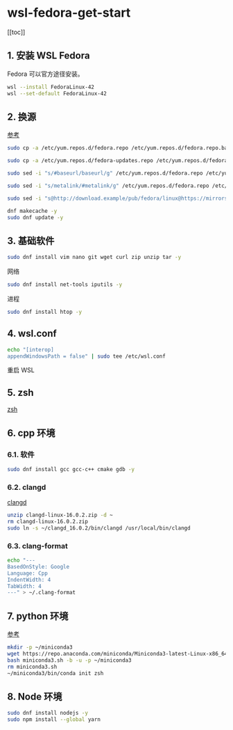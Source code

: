 # wsl-fedora-get-start

[[toc]]

## 1. 安装 WSL Fedora

Fedora 可以官方途径安装。

```sh
wsl --install FedoraLinux-42
wsl --set-default FedoraLinux-42
```

## 2. 换源

[参考](https://mirrors.huaweicloud.com/mirrorDetail/5ea14dee7c04483df02c7103)

```sh
sudo cp -a /etc/yum.repos.d/fedora.repo /etc/yum.repos.d/fedora.repo.backup

sudo cp -a /etc/yum.repos.d/fedora-updates.repo /etc/yum.repos.d/fedora-updates.repo.backup

sudo sed -i "s/#baseurl/baseurl/g" /etc/yum.repos.d/fedora.repo /etc/yum.repos.d/fedora-updates.repo

sudo sed -i "s/metalink/#metalink/g" /etc/yum.repos.d/fedora.repo /etc/yum.repos.d/fedora-updates.repo

sudo sed -i "s@http://download.example/pub/fedora/linux@https://mirrors.huaweicloud.com/fedora@g" /etc/yum.repos.d/fedora.repo /etc/yum.repos.d/fedora-updates.repo

dnf makecache -y
sudo dnf update -y
```

## 3. 基础软件

```sh
sudo dnf install vim nano git wget curl zip unzip tar -y
```

网络

```sh
sudo dnf install net-tools iputils -y
```

进程

```sh
sudo dnf install htop -y
```

## 4. wsl.conf

```sh
echo "[interop]
appendWindowsPath = false" | sudo tee /etc/wsl.conf
```

重启 WSL

## 5. zsh

[zsh](../../shell/settings.md#zsh)

## 6. cpp 环境

### 6.1. 软件

```sh
sudo dnf install gcc gcc-c++ cmake gdb -y
```

### 6.2. clangd

[clangd](https://github.com/clangd/clangd/releases)

```sh
unzip clangd-linux-16.0.2.zip -d ~
rm clangd-linux-16.0.2.zip
sudo ln -s ~/clangd_16.0.2/bin/clangd /usr/local/bin/clangd
```

### 6.3. clang-format

```sh
echo "---
BasedOnStyle: Google
Language: Cpp
IndentWidth: 4
TabWidth: 4
---" > ~/.clang-format
```

## 7. python 环境

[参考](https://docs.conda.io/projects/miniconda/en/latest/)

```sh
mkdir -p ~/miniconda3
wget https://repo.anaconda.com/miniconda/Miniconda3-latest-Linux-x86_64.sh -O miniconda3.sh
bash miniconda3.sh -b -u -p ~/miniconda3
rm miniconda3.sh
~/miniconda3/bin/conda init zsh
```

## 8. Node 环境

```sh
sudo dnf install nodejs -y
sudo npm install --global yarn
```
